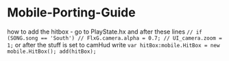 # Mobile-Porting-Guide
how to add the hitbox - go to PlayState.hx and after these lines ```// if (SONG.song == 'South')
		// FlxG.camera.alpha = 0.7;
		// UI_camera.zoom = 1;``` or after the stuff is set to camHud write ```var hitBox:mobile.HitBox = new mobile.HitBox();
		add(hitBox);```
